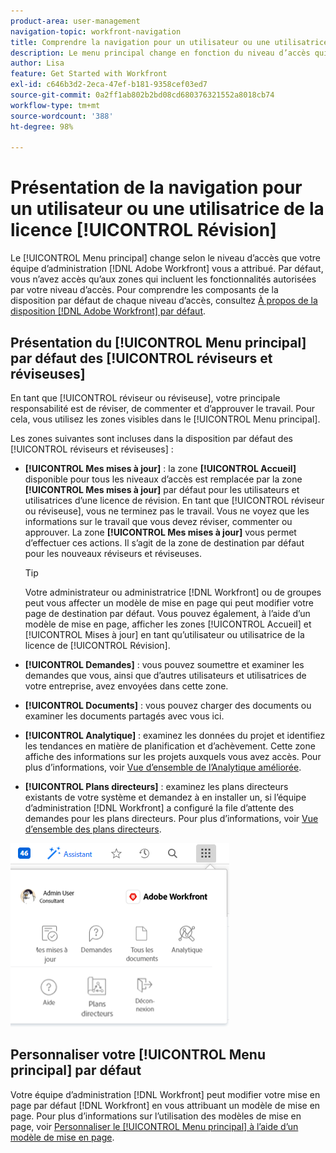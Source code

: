 ```yaml
---
product-area: user-management
navigation-topic: workfront-navigation
title: Comprendre la navigation pour un utilisateur ou une utilisatrice de licence de révision
description: Le menu principal change en fonction du niveau d’accès qui vous a été attribué par votre administrateur ou administratrice  [!DNL Adobe Workfront] . Par défaut, vous n’avez accès qu’aux zones qui incluent les fonctionnalités autorisées par votre niveau d’accès.
author: Lisa
feature: Get Started with Workfront
exl-id: c646b3d2-2eca-47ef-b181-9358cef03ed7
source-git-commit: 0a2ff1ab802b2bd08cd680376321552a8018cb74
workflow-type: tm+mt
source-wordcount: '388'
ht-degree: 98%

---
```


# Présentation de la navigation pour un utilisateur ou une utilisatrice de la licence [!UICONTROL Révision]

Le [!UICONTROL Menu principal] change selon le niveau d’accès que votre équipe d’administration [!DNL Adobe Workfront] vous a attribué. Par défaut, vous n’avez accès qu’aux zones qui incluent les fonctionnalités autorisées par votre niveau d’accès. Pour comprendre les composants de la disposition par défaut de chaque niveau d’accès, consultez [À propos de la disposition  [!DNL Adobe Workfront]  par défaut](../../../administration-and-setup/customize-workfront/use-layout-templates/about-the-default-wf-layout.md).

## Présentation du [!UICONTROL Menu principal] par défaut des [!UICONTROL réviseurs et réviseuses]

En tant que [!UICONTROL réviseur ou réviseuse], votre principale responsabilité est de réviser, de commenter et d’approuver le travail. Pour cela, vous utilisez les zones visibles dans le [!UICONTROL Menu principal].

Les zones suivantes sont incluses dans la disposition par défaut des [!UICONTROL réviseurs et réviseuses] :

* **[!UICONTROL Mes mises à jour]** : la zone **[!UICONTROL Accueil]** disponible pour tous les niveaux d’accès est remplacée par la zone **[!UICONTROL Mes mises à jour]** par défaut pour les utilisateurs et utilisatrices d’une licence de révision. En tant que [!UICONTROL réviseur ou réviseuse], vous ne terminez pas le travail. Vous ne voyez que les informations sur le travail que vous devez réviser, commenter ou approuver. La zone **[!UICONTROL Mes mises à jour]** vous permet d’effectuer ces actions. Il s’agit de la zone de destination par défaut pour les nouveaux réviseurs et réviseuses.

  >[!TIP]
  >
  >Votre administrateur ou administratrice [!DNL Workfront] ou de groupes peut vous affecter un modèle de mise en page qui peut modifier votre page de destination par défaut. Vous pouvez également, à l’aide d’un modèle de mise en page, afficher les zones [!UICONTROL Accueil] et [!UICONTROL Mises à jour] en tant qu’utilisateur ou utilisatrice de la licence de [!UICONTROL Révision].

* **[!UICONTROL Demandes]** : vous pouvez soumettre et examiner les demandes que vous, ainsi que d’autres utilisateurs et utilisatrices de votre entreprise, avez envoyées dans cette zone.
* **[!UICONTROL Documents]** : vous pouvez charger des documents ou examiner les documents partagés avec vous ici.
* **[!UICONTROL Analytique]** : examinez les données du projet et identifiez les tendances en matière de planification et d’achèvement. Cette zone affiche des informations sur les projets auxquels vous avez accès. Pour plus d’informations, voir [Vue d’ensemble de l’Analytique améliorée](../../../enhanced-analytics/enhanced-analytics-overview.md).

* **[!UICONTROL Plans directeurs]** : examinez les plans directeurs existants de votre système et demandez à en installer un, si l’équipe d’administration [!DNL Workfront] a configuré la file d’attente des demandes pour les plans directeurs. Pour plus d’informations, voir [Vue d’ensemble des plans directeurs](../../../administration-and-setup/blueprints/blueprints-overview.md).


![Accéder à mes mises à jour à partir du menu principal](assets/access-my-updates-from-main-menu-reviewer-user-nwe-350x294.png)

## Personnaliser votre [!UICONTROL Menu principal] par défaut

Votre équipe d’administration [!DNL Workfront] peut modifier votre mise en page par défaut [!DNL Workfront] en vous attribuant un modèle de mise en page. Pour plus d’informations sur l’utilisation des modèles de mise en page, voir [Personnaliser le [!UICONTROL Menu principal] à l’aide d’un modèle de mise en page](../../../administration-and-setup/customize-workfront/use-layout-templates/customize-main-menu.md).
